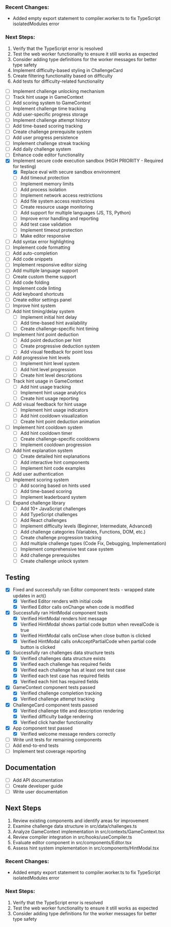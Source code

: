 ### Recent Changes:
- Added empty export statement to compiler.worker.ts to fix TypeScript isolatedModules error

### Next Steps:
1. Verify that the TypeScript error is resolved
2. Test the web worker functionality to ensure it still works as expected
3. Consider adding type definitions for the worker messages for better type safety
2. Implement difficulty-based styling in ChallengeCard
3. Create filtering functionality based on difficulty
4. Add tests for difficulty-related functionality
  - [ ] Implement challenge unlocking mechanism
  - [ ] Track hint usage in GameContext
  - [ ] Add scoring system to GameContext
  - [ ] Implement challenge time tracking
  - [ ] Add user-specific progress storage
  - [ ] Implement challenge attempt history
  - [ ] Add time-based scoring tracking
  - [ ] Create challenge prerequisite system
  - [ ] Add user progress persistence
  - [ ] Implement challenge streak tracking
  - [ ] Add daily challenge system
- [ ] Enhance code editor functionality
- [x] Implement secure code execution sandbox (HIGH PRIORITY - Required for testing)
  - [x] Replace eval with secure sandbox environment
  - [ ] Add timeout protection
  - [ ] Implement memory limits
  - [ ] Add process isolation
  - [ ] Implement network access restrictions
  - [ ] Add file system access restrictions
  - [ ] Create resource usage monitoring
  - [ ] Add support for multiple languages (JS, TS, Python)
  - [ ] Improve error handling and reporting
  - [ ] Add test case validation
  - [ ] Implement timeout protection
  - [ ] Make editor responsive
- [ ] Add syntax error highlighting
- [ ] Implement code formatting
- [ ] Add auto-completion
- [ ] Add code snippets
- [ ] Implement responsive editor sizing
- [ ] Add multiple language support
- [ ] Create custom theme support
- [ ] Add code folding
- [ ] Implement code linting
- [ ] Add keyboard shortcuts
- [ ] Create editor settings panel
- [ ] Improve hint system
- [ ] Add hint timing/delay system
  - [ ] Implement initial hint delay
  - [ ] Add time-based hint availability
  - [ ] Create challenge-specific hint timing
- [ ] Implement hint point deduction
  - [ ] Add point deduction per hint
  - [ ] Create progressive deduction system
  - [ ] Add visual feedback for point loss
- [ ] Add progressive hint levels
  - [ ] Implement hint level system
  - [ ] Add hint level progression
  - [ ] Create hint level descriptions
- [ ] Track hint usage in GameContext
  - [ ] Add hint usage tracking
  - [ ] Implement hint usage analytics
  - [ ] Create hint usage reporting
- [ ] Add visual feedback for hint usage
  - [ ] Implement hint usage indicators
  - [ ] Add hint cooldown visualization
  - [ ] Create hint point deduction animation
- [ ] Implement hint cooldown system
  - [ ] Add hint cooldown timer
  - [ ] Create challenge-specific cooldowns
  - [ ] Implement cooldown progression
- [ ] Add hint explanation system
  - [ ] Create detailed hint explanations
  - [ ] Add interactive hint components
  - [ ] Implement hint code examples
- [ ] Add user authentication
- [ ] Implement scoring system
  - [ ] Add scoring based on hints used
  - [ ] Add time-based scoring
  - [ ] Implement leaderboard system
- [ ] Expand challenge library
  - [ ] Add 10+ JavaScript challenges
  - [ ] Add TypeScript challenges
  - [ ] Add React challenges
  - [ ] Implement difficulty levels (Beginner, Intermediate, Advanced)
  - [ ] Add challenge categories (Variables, Functions, DOM, etc.)
  - [ ] Create challenge progression tracking
  - [ ] Add multiple challenge types (Code Fix, Debugging, Implementation)
  - [ ] Implement comprehensive test case system
  - [ ] Add challenge prerequisites
  - [ ] Create challenge unlock system

## Testing
- [x] Fixed and successfully ran Editor component tests - wrapped state updates in act()
  - [x] Verified Editor renders with initial code
  - [x] Verified Editor calls onChange when code is modified
- [x] Successfully ran HintModal component tests
  - [x] Verified HintModal renders hint message
  - [x] Verified HintModal shows partial code button when revealCode is true
  - [x] Verified HintModal calls onClose when close button is clicked
  - [x] Verified HintModal calls onAcceptPartialCode when partial code button is clicked
- [x] Successfully ran challenges data structure tests
  - [x] Verified challenges data structure exists
  - [x] Verified each challenge has required fields
  - [x] Verified each challenge has at least one test case
  - [x] Verified each test case has required fields
  - [x] Verified each hint has required fields
- [x] GameContext component tests passed
  - [x] Verified challenge completion tracking
  - [x] Verified challenge attempt tracking
- [x] ChallengeCard component tests passed
  - [x] Verified challenge title and description rendering
  - [x] Verified difficulty badge rendering
  - [x] Verified click handler functionality
- [x] App component test passed
  - [x] Verified welcome message renders correctly
- [ ] Write unit tests for remaining components
- [ ] Add end-to-end tests
- [ ] Implement test coverage reporting

## Documentation
- [ ] Add API documentation
- [ ] Create developer guide
- [ ] Write user documentation

## Next Steps
1. Review existing components and identify areas for improvement
2. Examine challenge data structure in src/data/challenges.ts
3. Analyze GameContext implementation in src/contexts/GameContext.tsx
4. Review compiler integration in src/hooks/useCompiler.ts
5. Evaluate editor component in src/components/Editor.tsx
6. Assess hint system implementation in src/components/HintModal.tsx
### Recent Changes:
- Added empty export statement to compiler.worker.ts to fix TypeScript isolatedModules error

### Next Steps:
1. Verify that the TypeScript error is resolved
2. Test the web worker functionality to ensure it still works as expected
3. Consider adding type definitions for the worker messages for better type safety
